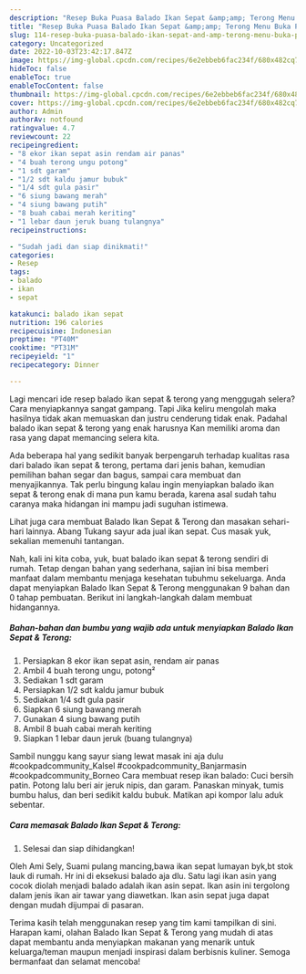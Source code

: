 ```yaml
---
description: "Resep Buka Puasa Balado Ikan Sepat &amp;amp; Terong Menu Buka Puas"
title: "Resep Buka Puasa Balado Ikan Sepat &amp;amp; Terong Menu Buka Puas"
slug: 114-resep-buka-puasa-balado-ikan-sepat-and-amp-terong-menu-buka-puas
category: Uncategorized
date: 2022-10-03T23:42:17.847Z
image: https://img-global.cpcdn.com/recipes/6e2ebbeb6fac234f/680x482cq70/balado-ikan-sepat-terong-foto-resep-utama.jpg
hideToc: false
enableToc: true
enableTocContent: false
thumbnail: https://img-global.cpcdn.com/recipes/6e2ebbeb6fac234f/680x482cq70/balado-ikan-sepat-terong-foto-resep-utama.jpg
cover: https://img-global.cpcdn.com/recipes/6e2ebbeb6fac234f/680x482cq70/balado-ikan-sepat-terong-foto-resep-utama.jpg
author: Admin
authorAv: notfound
ratingvalue: 4.7
reviewcount: 22
recipeingredient:
- "8 ekor ikan sepat asin rendam air panas"
- "4 buah terong ungu potong"
- "1 sdt garam"
- "1/2 sdt kaldu jamur bubuk"
- "1/4 sdt gula pasir"
- "6 siung bawang merah"
- "4 siung bawang putih"
- "8 buah cabai merah keriting"
- "1 lebar daun jeruk buang tulangnya"
recipeinstructions:

- "Sudah jadi dan siap dinikmati!"
categories:
- Resep
tags:
- balado
- ikan
- sepat

katakunci: balado ikan sepat 
nutrition: 196 calories
recipecuisine: Indonesian
preptime: "PT40M"
cooktime: "PT31M"
recipeyield: "1"
recipecategory: Dinner

---
```



Lagi mencari ide resep balado ikan sepat &amp; terong yang menggugah selera? Cara menyiapkannya sangat gampang. Tapi Jika keliru mengolah maka hasilnya tidak akan memuaskan dan justru cenderung tidak enak. Padahal balado ikan sepat &amp; terong yang enak harusnya Kan memiliki aroma dan rasa yang dapat memancing selera kita.


Ada beberapa hal yang sedikit banyak berpengaruh terhadap kualitas rasa dari balado ikan sepat &amp; terong, pertama dari jenis bahan, kemudian pemilihan bahan segar dan bagus, sampai cara membuat dan menyajikannya. Tak perlu bingung kalau ingin menyiapkan balado ikan sepat &amp; terong enak di mana pun kamu berada, karena asal sudah tahu caranya maka hidangan ini mampu jadi suguhan istimewa.

Lihat juga cara membuat Balado Ikan Sepat &amp; Terong dan masakan sehari-hari lainnya. Abang Tukang sayur ada jual ikan sepat. Cus masak yuk, sekalian memenuhi tantangan.


Nah, kali ini kita coba, yuk, buat balado ikan sepat &amp; terong sendiri di rumah. Tetap dengan bahan yang sederhana, sajian ini bisa memberi manfaat dalam membantu menjaga kesehatan tubuhmu sekeluarga. Anda dapat menyiapkan Balado Ikan Sepat &amp; Terong menggunakan 9 bahan dan 0 tahap pembuatan. Berikut ini langkah-langkah dalam membuat hidangannya.

<!--inarticleads1-->

##### Bahan-bahan dan bumbu yang wajib ada untuk menyiapkan Balado Ikan Sepat &amp; Terong:

1. Persiapkan 8 ekor ikan sepat asin, rendam air panas
1. Ambil 4 buah terong ungu, potong²
1. Sediakan 1 sdt garam
1. Persiapkan 1/2 sdt kaldu jamur bubuk
1. Sediakan 1/4 sdt gula pasir
1. Siapkan 6 siung bawang merah
1. Gunakan 4 siung bawang putih
1. Ambil 8 buah cabai merah keriting
1. Siapkan 1 lebar daun jeruk (buang tulangnya)


Sambil nunggu kang sayur siang lewat masak ini aja dulu #cookpadcommunity_Kalsel #cookpadcommunity_Banjarmasin #cookpadcommunity_Borneo Cara membuat resep ikan balado: Cuci bersih patin. Potong lalu beri air jeruk nipis, dan garam. Panaskan minyak, tumis bumbu halus, dan beri sedikit kaldu bubuk. Matikan api kompor lalu aduk sebentar. 

<!--inarticleads2-->

##### Cara memasak Balado Ikan Sepat &amp; Terong:


1. Selesai dan siap dihidangkan!

Oleh Ami Sely, Suami pulang mancing,bawa ikan sepat lumayan byk,bt stok lauk di rumah. Hr ini di eksekusi balado aja dlu. Satu lagi ikan asin yang cocok diolah menjadi balado adalah ikan asin sepat. Ikan asin ini tergolong dalam jenis ikan air tawar yang diawetkan. Ikan asin sepat juga dapat dengan mudah dijumpai di pasaran. 

Terima kasih telah menggunakan resep yang tim kami tampilkan di sini. Harapan kami, olahan Balado Ikan Sepat &amp; Terong yang mudah di atas dapat membantu anda menyiapkan makanan yang menarik untuk keluarga/teman maupun menjadi inspirasi dalam berbisnis kuliner. Semoga bermanfaat dan selamat mencoba!
